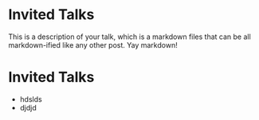 
Invited Talks
===

This is a description of your talk, which is a markdown files that can be all markdown-ified like any other post. Yay markdown!


Invited Talks
===

- hdslds
- djdjd
